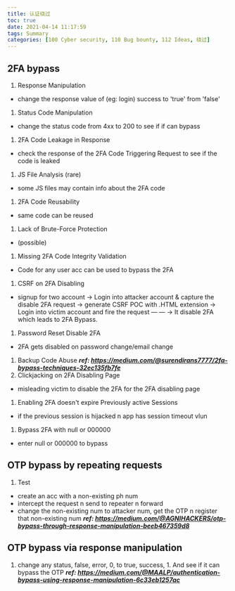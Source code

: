 ```yaml
---
title: 认证绕过
toc: true
date: 2021-04-14 11:17:59
tags: Summary
categories: [100 Cyber security, 110 Bug bounty, 112 Ideas, 绕过]
---
```


## 2FA bypass

1. Response Manipulation
  * change the response value of (eg: login) success to 'true' from 'false'
1. Status Code Manipulation
  * change the status code from 4xx to 200 to see if if can bypass
1. 2FA Code Leakage in Response
  * check the response of the 2FA Code Triggering Request to see if the code is leaked
1. JS File Analysis (rare)
  * some JS files may contain info about the 2FA code
1. 2FA Code Reusability
  * same code can be reused
1. Lack of Brute-Force Protection
  * (possible)
1. Missing 2FA Code Integrity Validation
  * Code for any user acc can be used to bypass the 2FA
1. CSRF on 2FA Disabling
  * signup for two account -> Login into attacker account & capture the disable 2FA request -> generate CSRF POC with .HTML extension -> Login into victim account and fire the request — — -> It disable 2FA which leads to 2FA Bypass.
1. Password Reset Disable 2FA
  * 2FA gets disabled on password change/email change
1. Backup Code Abuse
  ***ref: https://medium.com/@surendirans7777/2fa-bypass-techniques-32ec135fb7fe***
1. Clickjacking on 2FA Disabling Page
  * misleading victim to disable the 2FA for the 2FA disabling page
1. Enabling 2FA doesn't expire Previously active Sessions
  * if the previous session is hijacked n app has session timeout vlun
1. Bypass 2FA with null or 000000
  * enter null or 000000 to bypass

## OTP bypass by repeating requests

1. Test
* create an acc with a non-existing ph num
* intercept the request n send to repeater n forward
* change the non-existing num to attacker num, get the OTP n register that non-existing num
  ***ref: https://medium.com/@AGNIHACKERS/otp-bypass-through-response-manipulation-beeb467359d8***

## OTP bypass via response manipulation

1. change any status, false, error, 0, to true, success, 1. And see if it can bypass the OTP
  ***ref: https://medium.com/@MAALP/authentication-bypass-using-response-manipulation-6c33eb1257ac***
